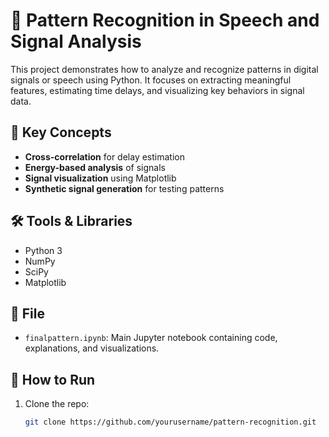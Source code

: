 # 🎯 Pattern Recognition in Speech and Signal Analysis

This project demonstrates how to analyze and recognize patterns in digital signals or speech using Python. It focuses on extracting meaningful features, estimating time delays, and visualizing key behaviors in signal data.

## 🧠 Key Concepts

- **Cross-correlation** for delay estimation
- **Energy-based analysis** of signals
- **Signal visualization** using Matplotlib
- **Synthetic signal generation** for testing patterns

## 🛠️ Tools & Libraries

- Python 3
- NumPy
- SciPy
- Matplotlib

## 📁 File

- `finalpattern.ipynb`: Main Jupyter notebook containing code, explanations, and visualizations.

## 🚀 How to Run

1. Clone the repo:
   ```bash
   git clone https://github.com/yourusername/pattern-recognition.git

